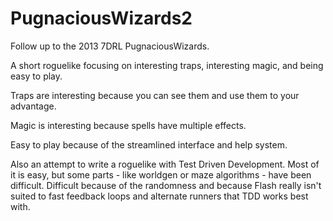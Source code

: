PugnaciousWizards2
==================

Follow up to the 2013 7DRL PugnaciousWizards.

A short roguelike focusing on interesting traps, interesting magic, and being easy to play.

Traps are interesting because you can see them and use them to your advantage.

Magic is interesting because spells have multiple effects.

Easy to play because of the streamlined interface and help system.

Also an attempt to write a roguelike with Test Driven Development. Most of it is easy, but some parts - like worldgen or maze algorithms - have been difficult. Difficult because of the randomness and because Flash really isn't suited to fast feedback loops and alternate runners that TDD works best with.
